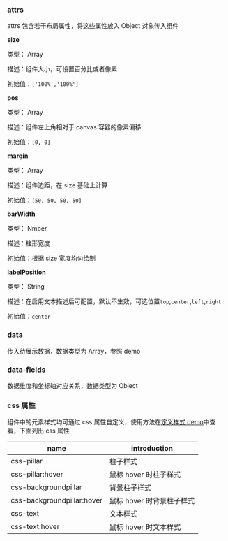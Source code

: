 ### attrs

attrs 包含若干布局属性，将这些属性放入 Object 对象传入组件

**size**

类型： Array

描述：组件大小，可设置百分比或者像素

初始值：`['100%','100%']`

**pos**

类型： Array

描述：组件左上角相对于 canvas 容器的像素偏移

初始值：`[0, 0]`

**margin**

类型： Array

描述：组件边距，在 size 基础上计算

初始值：`[50, 50, 50, 50]`

**barWidth**

类型： Nmber

描述：柱形宽度

初始值：根据 size 宽度均匀绘制

**labelPosition**

类型： String

描述：在启用文本描述后可配置，默认不生效，可选位置`top`,`center`,`left`,`right`

初始值：`center`

### data

传入待展示数据，数据类型为 Array，参照 demo

### data-fields

数据维度和坐标轴对应关系，数据类型为 Object

### css 属性

组件中的元素样式均可通过 css 属性自定义，使用方法在[定义样式 demo](https://github.com/spritejs/cat-charts/blob/master/demo/views/demo/bar/bar-style.md)中查看，下面列出 css 属性

| name                       | introduction              |
| -------------------------- | ------------------------- |
| css-pillar                 | 柱子样式                  |
| css-pillar:hover           | 鼠标 hover 时柱子样式     |
| css-backgroundpillar       | 背景柱子样式              |
| css-backgroundpillar:hover | 鼠标 hover 时背景柱子样式 |
| css-text                   | 文本样式                  |
| css-text:hover             | 鼠标 hover 时文本样式     |
